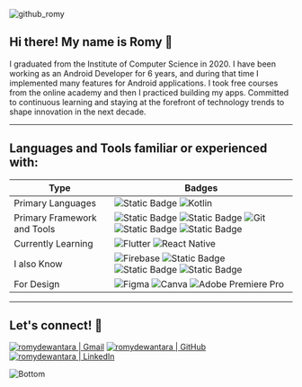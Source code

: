 <!--<code><img src="https://raw.githubusercontent.com/romydewantara/romydewantara/refs/heads/main/src/romydewantara.svg"></code>
![github_banner](https://github.com/user-attachments/assets/4acf6462-925b-4e49-bc37-51e76a55c09b)
-->
![github_romy](https://github.com/user-attachments/assets/618065f7-749b-4768-8a03-553323e5d7d6)
## Hi there! My name is Romy 👋
I graduated from the Institute of Computer Science in 2020. I have been working as an Android Developer for 6 years, and during that time I implemented many features for Android applications. I took free courses from the online academy and then I practiced building my apps. Committed to continuous learning and staying at the forefront of technology trends to shape innovation in the next decade.

---
## Languages and Tools familiar or experienced with:
| Type | Badges |
| -- | -- |
| Primary Languages | ![Static Badge](https://img.shields.io/badge/Java-red?style=for-the-badge&logo=Swing&logoColor=white&logoSize=auto&color=%23ff2c2c) ![Kotlin](https://img.shields.io/badge/kotlin-%237F52FF.svg?style=for-the-badge&logo=kotlin&logoColor=white) |
| Primary Framework and Tools | ![Static Badge](https://img.shields.io/badge/Android-green?style=for-the-badge&logo=android&logoColor=white&logoSize=auto&color=Green) ![Static Badge](https://img.shields.io/badge/Postman-orange?style=for-the-badge&logo=postman&logoColor=white) ![Git](https://img.shields.io/badge/git%20-%23F05033.svg?&style=for-the-badge&logo=git&logoColor=white) ![Static Badge](https://img.shields.io/badge/SourceTree-blue?style=for-the-badge&logo=sourcetree&logoColor=white&logoSize=auto&color=blue) ![Static Badge](https://img.shields.io/badge/Bugsnag-blue?style=for-the-badge&logo=bugsnag) |
| Currently Learning | ![Flutter](https://img.shields.io/badge/Flutter-%2302569B.svg?style=for-the-badge&logo=Flutter&logoColor=white) ![React Native](https://img.shields.io/badge/react_native-%2320232a.svg?style=for-the-badge&logo=react&logoColor=%2361DAFB) |
| I also Know | ![Firebase](https://img.shields.io/badge/firebase-a08021?style=for-the-badge&logo=firebase&logoColor=ffcd34) ![Static Badge](https://img.shields.io/badge/haskell-org?style=for-the-badge&logo=haskell&labelColor=%235C5183&color=%235C5183) ![Static Badge](https://img.shields.io/badge/react-js?style=for-the-badge&logo=react&logoColor=%2355CCEF&labelColor=%2320232A&color=%2320232A) ![Static Badge](https://img.shields.io/badge/APPIUM-purple?style=for-the-badge&logo=appium&logoColor=white&color=purple) |
| For Design | ![Figma](https://img.shields.io/badge/figma-%23F24E1E.svg?style=for-the-badge&logo=figma&logoColor=white) ![Canva](https://img.shields.io/badge/Canva-%2300C4CC.svg?style=for-the-badge&logo=Canva&logoColor=white) ![Adobe Premiere Pro](https://img.shields.io/badge/Adobe%20Premiere%20Pro-9999FF.svg?style=for-the-badge&logo=Adobe%20Premiere%20Pro&logoColor=white) |

---

## Let's connect! 🤝
[![romydewantara | Gmail](https://img.shields.io/badge/Gmail-D14836?style=for-the-badge&logo=gmail&logoColor=white)][gmail]
[![romydewantara | GitHub](https://img.shields.io/badge/github-%23121011.svg?style=for-the-badge&logo=github&logoColor=white)][github]
[![romydewantara | LinkedIn](https://img.shields.io/badge/linkedin-%230077B5.svg?style=for-the-badge&logo=linkedin&logoColor=white)][linkedin]

[gmail]: mailto:dewantararomy@gmail.com
[github]: https://www.github.com/romydewantara
[linkedin]: https://www.linkedin.com/in/romydewantara

![Bottom](https://github.com/user-attachments/assets/40eb960d-c465-43cd-9d70-1263eaa77465)
<!--
<code><img height="40" src="https://raw.githubusercontent.com/romydewantara/romydewantara/refs/heads/main/src/java.svg"></code>
<code><img height="40" src="https://raw.githubusercontent.com/romydewantara/romydewantara/refs/heads/main/src/kotlin.svg"></code>
<code><img height="40" src="https://raw.githubusercontent.com/romydewantara/romydewantara/refs/heads/main/src/typescript.svg"></code>


<p align="center">
   <i>Let's connect!</i>
  <p align="center">
    <a href="mailto:dewantararomy@gmail.com" alt="Twitter"><img height="25" src="https://raw.githubusercontent.com/romydewantara/romydewantara/refs/heads/main/src/gmail.svg"></a>
    &emsp;<a href="https://www.linkedin.com/in/romydewantara/" alt="Linkedin"><img height="25" src="https://raw.githubusercontent.com/romydewantara/romydewantara/refs/heads/main/src/linkedin.svg"></a>
    &emsp;<a href="https://twitter.com/romydewantara" alt="Contact me"><img height="25" src="https://raw.githubusercontent.com/romydewantara/romydewantara/refs/heads/main/src/x.svg"></a>
  </p>
</p>
-->
